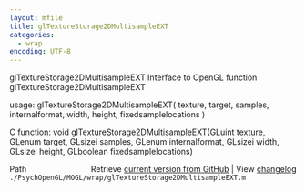 ```yaml
---
layout: mfile
title: glTextureStorage2DMultisampleEXT
categories:
  - wrap
encoding: UTF-8
---
```


glTextureStorage2DMultisampleEXT  Interface to OpenGL function glTextureStorage2DMultisampleEXT

usage:  glTextureStorage2DMultisampleEXT\( texture, target, samples, internalformat, width, height, fixedsamplelocations \)

C function:  void glTextureStorage2DMultisampleEXT\(GLuint texture, GLenum target, GLsizei samples, GLenum internalformat, GLsizei width, GLsizei height, GLboolean fixedsamplelocations\)


<div class="code_header" style="text-align:right;">
  <span style="float:left;">Path&nbsp;&nbsp;</span> <span class="counter">Retrieve <a href=
  "https://raw.github.com/Psychtoolbox-3/Psychtoolbox-3/beta/./PsychOpenGL/MOGL/wrap/glTextureStorage2DMultisampleEXT.m">current version from GitHub</a> | View <a href=
  "https://github.com/Psychtoolbox-3/Psychtoolbox-3/commits/beta/./PsychOpenGL/MOGL/wrap/glTextureStorage2DMultisampleEXT.m">changelog</a></span>
</div>
<div class="code">
  <code>./PsychOpenGL/MOGL/wrap/glTextureStorage2DMultisampleEXT.m</code>
</div>
